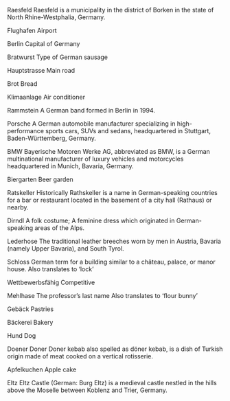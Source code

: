 Raesfeld
  Raesfeld is a municipality in the district of Borken in the state of North Rhine-Westphalia, Germany.

Flughafen
  Airport 

Berlin
  Capital of Germany

Bratwurst
  Type of German sausage

Hauptstrasse
  Main road

Brot
  Bread 

Klimaanlage
  Air conditioner

Rammstein
  A German band formed in Berlin in 1994.

Porsche
  A German automobile manufacturer specializing in high-performance sports cars, SUVs and sedans, headquartered in Stuttgart, Baden-Württemberg, Germany.

BMW
  Bayerische Motoren Werke AG, abbreviated as BMW, is a German multinational manufacturer of luxury vehicles and motorcycles headquartered in Munich, Bavaria, Germany.

Biergarten
  Beer garden

Ratskeller
  Historically Rathskeller is a name in German-speaking countries for a bar or restaurant located in the basement of a city hall (Rathaus) or nearby.

Dirndl
  A folk costume; A feminine dress which originated in German-speaking areas of the Alps.

Lederhose
  The traditional leather breeches worn by men in Austria, Bavaria (namely Upper Bavaria), and South Tyrol. 

Schloss
  German term for a building similar to a château, palace, or manor house.
  Also translates to ‘lock’

Wettbewerbsfähig
  Competitive 

Mehlhase
  The professor’s last name
  Also translates to ‘flour bunny’

Gebäck
  Pastries 

Bäckerei 
  Bakery 

Hund
  Dog 

Doener
  Doner
  Doner kebab also spelled as döner kebab, is a dish of Turkish origin made of meat cooked on a vertical rotisserie. 

Apfelkuchen 
  Apple cake

Eltz
  Eltz Castle (German: Burg Eltz) is a medieval castle nestled in the hills above the Moselle between Koblenz and Trier, Germany.
